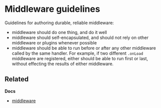# Middleware guidelines

Guidelines for authoring durable, reliable middleware:

* middleware should do one thing, and do it well
* middleware should self-encapsulated, and should not rely on other middleware or plugins whenever possible
* middleware should be able to run before or after any other middleware called by the same handler. For example, if two different `.onLoad` middleware are registered, either should be able to run first or last, without effecting the results of either middleware.

## Related

**Docs**

* [middleware](middleware.md)

[base-plugins]: https://github.com/node-base/base-plugins
[gulp]: http://gulpjs.com
[generate-dest]: https://github.com/generate/generate-dest
[assemble]: https://github.com/assemble/assemble
[templates]: https://github.com/jonschlinkert/templates
[update]: https://github.com/update/update
[verb]: https://github.com/verbose/verb
[base]: https://github.com/node-base/base
[assemble-core]: https://github.com/assemble/assemble-core
[handlebars]: http://www.handlebarsjs.com/
[lodash]: https://lodash.com/
[swig]: https://github.com/paularmstrong/swig
[pug]: http://jade-lang.com
[consolidate]: https://github.com/visionmedia/consolidate.js
[vinyl]: http://github.com/wearefractal/vinyl
[generator]: https://github.com/thisandagain/generator
[getting-started]: https://github.com/taunus/getting-started
[gray-matter]: https://github.com/jonschlinkert/gray-matter
